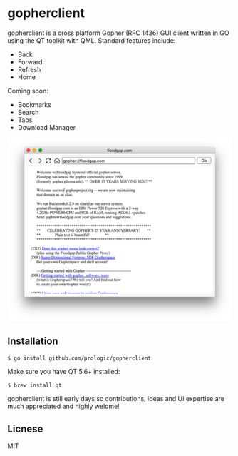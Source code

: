# gopherclient

gopherclient is a cross platform Gopher (RFC 1436) GUI client written in GO
using the QT toolkit with QML. Standard features include:

- Back
- Forward
- Refresh
- Home

Coming soon:

- Bookmarks
- Search
- Tabs
- Download Manager

![Gopher Client](/screenshot.png?raw=true "Gopher Client")

## Installation

```#!bash
$ go install github.com/prologic/gopherclient
```

Make sure you have QT 5.6+ installed:

```#!bash
$ brew install qt
```

gopherclient is still early days so contributions, ideas and UI expertise are
much appreciated and highly welome!

## Licnese

MIT

